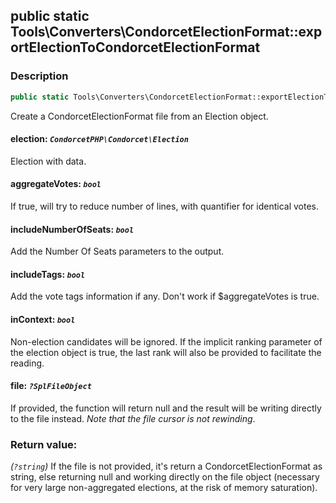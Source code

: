 ## public static Tools\Converters\CondorcetElectionFormat::exportElectionToCondorcetElectionFormat

### Description    

```php
public static Tools\Converters\CondorcetElectionFormat::exportElectionToCondorcetElectionFormat ( CondorcetPHP\Condorcet\Election $election [, bool $aggregateVotes = true , bool $includeNumberOfSeats = true , bool $includeTags = true , bool $inContext = false , ?SplFileObject $file = null] ): ?string
```

Create a CondorcetElectionFormat file from an Election object.

    

#### **election:** *```CondorcetPHP\Condorcet\Election```*   
Election with data.    


#### **aggregateVotes:** *```bool```*   
If true, will try to reduce number of lines, with quantifier for identical votes.    


#### **includeNumberOfSeats:** *```bool```*   
Add the Number Of Seats parameters to the output.    


#### **includeTags:** *```bool```*   
Add the vote tags information if any. Don't work if $aggregateVotes is true.    


#### **inContext:** *```bool```*   
Non-election candidates will be ignored. If the implicit ranking parameter of the election object is true, the last rank will also be provided to facilitate the reading.    


#### **file:** *```?SplFileObject```*   
If provided, the function will return null and the result will be writing directly to the file instead. _Note that the file cursor is not rewinding_.    


### Return value:   

*(```?string```)* If the file is not provided, it's return a CondorcetElectionFormat as string, else returning null and working directly on the file object (necessary for very large non-aggregated elections, at the risk of memory saturation).

